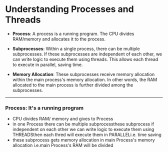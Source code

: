 # Understanding Processes and Threads

- **Process**: A process is a running program. The CPU divides RAM/memory and allocates it to the process.

- **Subprocesses**: Within a single process, there can be multiple subprocesses. If these subprocesses are independent of each other, we can write logic to execute them using threads. This allows each thread to execute in parallel, saving time.

- **Memory Allocation**: These subprocesses receive memory allocation within the main process's memory allocation. In other words, the RAM allocated to the main process is further divided among the subprocesses.

--------------------------------------------------------------------

###  Process: It's a running program

- CPU divides RAM/ memory and gives to Process
- in one Process there can be multiple subprocessthese subprocess if independent on each other we can write logic to execute them using THREADSthen each thred will execute them in PARALLELi.e. time saving
- these subprocess gets memory allocation in main Process's memory allocation i.e.main Process's RAM will be divided 